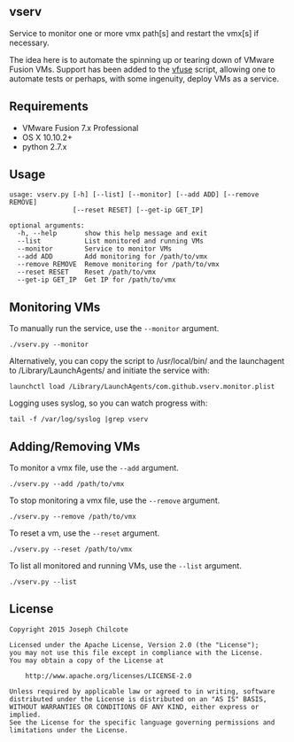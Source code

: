 vserv
-----
Service to monitor one or more vmx path[s] and restart the vmx[s] if necessary.

The idea here is to automate the spinning up or tearing down of VMware Fusion VMs. Support has been added to the [vfuse](https://github.com/chilcote/vfuse) script, allowing one to automate tests or perhaps, with some ingenuity, deploy VMs as a service.

Requirements
------------

+ VMware Fusion 7.x Professional
+ OS X 10.10.2+
+ python 2.7.x

Usage
-----

    usage: vserv.py [-h] [--list] [--monitor] [--add ADD] [--remove REMOVE]
                    [--reset RESET] [--get-ip GET_IP]

    optional arguments:
      -h, --help       show this help message and exit
      --list           List monitored and running VMs
      --monitor        Service to monitor VMs
      --add ADD        Add monitoring for /path/to/vmx
      --remove REMOVE  Remove monitoring for /path/to/vmx
      --reset RESET    Reset /path/to/vmx
      --get-ip GET_IP  Get IP for /path/to/vmx

Monitoring VMs
--------------

To manually run the service, use the `--monitor` argument.

    ./vserv.py --monitor

Alternatively, you can copy the script to /usr/local/bin/ and the launchagent to /Library/LaunchAgents/ and initiate the service with:

    launchctl load /Library/LaunchAgents/com.github.vserv.monitor.plist

Logging uses syslog, so you can watch progress with:

    tail -f /var/log/syslog |grep vserv


Adding/Removing VMs
-------------------

To monitor a vmx file, use the `--add` argument.

    ./vserv.py --add /path/to/vmx

To stop monitoring a vmx file, use the `--remove` argument.

    ./vserv.py --remove /path/to/vmx

To reset a vm, use the `--reset` argument.

    ./vserv.py --reset /path/to/vmx

To list all monitored and running VMs, use the `--list` argument.

    ./vserv.py --list


License
-------

    Copyright 2015 Joseph Chilcote
    
    Licensed under the Apache License, Version 2.0 (the "License");
    you may not use this file except in compliance with the License.
    You may obtain a copy of the License at
    
        http://www.apache.org/licenses/LICENSE-2.0
    
    Unless required by applicable law or agreed to in writing, software
    distributed under the License is distributed on an "AS IS" BASIS,
    WITHOUT WARRANTIES OR CONDITIONS OF ANY KIND, either express or implied.
    See the License for the specific language governing permissions and
    limitations under the License.
